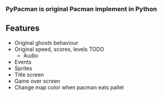 ### PyPacman is original Pacman implement in Python

## Features
- Original ghosts behaviour
- Original speed, scores, levels
  TODO
  - Audio 
- Events
- Sprites
- Title screen
- Game over screen
- Change map color when pacman eats pallet
